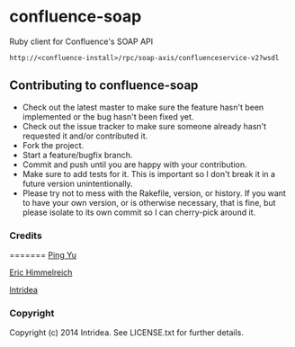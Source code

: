 confluence-soap
===============

Ruby client for Confluence's SOAP API

    http://<confluence-install>/rpc/soap-axis/confluenceservice-v2?wsdl

## Contributing to confluence-soap

* Check out the latest master to make sure the feature hasn't been implemented or the bug hasn't been fixed yet.
* Check out the issue tracker to make sure someone already hasn't requested it and/or contributed it.
* Fork the project.
* Start a feature/bugfix branch.
* Commit and push until you are happy with your contribution.
* Make sure to add tests for it. This is important so I don't break it in a future version unintentionally.
* Please try not to mess with the Rakefile, version, or history. If you want to have your own version, or is otherwise necessary, that is fine, but please isolate to its own commit so I can cherry-pick around it.

### Credits
=======
[Ping Yu](https://github.com/pyu10055)

[Eric Himmelreich](https://github.com/rawsyntax)

[Intridea](http://www.intridea.com)


### Copyright

Copyright (c) 2014 Intridea. See LICENSE.txt for
further details.


